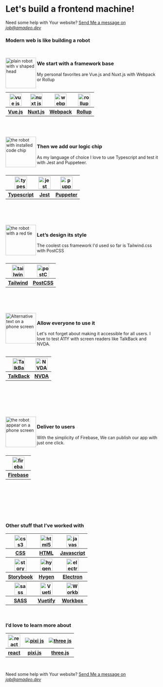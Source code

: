 <h1 align="left">Let's build a frontend machine!</h1>
<p>Need some help with Your website? <a href="mailto:job@amadeo.dev">Send Me a message on <em>job@amadeo.dev</em></a></p>
<h3>Modern web is like building a robot</h3>
<br />
<p>
 <img align="left" src="https://res.cloudinary.com/amadeusz/image/upload/v1610632844/github%20profile/framework_zmyrsv.svg" alt="plain robot with v shaped head" width="100" />
 <h3 align="left">We start with a framework base</h3>
 My personal favorites are Vue.js and Nuxt.js with Webpack or Rollup
 <br />
 <br />
 <table>
  <tr>
   <th>
    <a href="https://vuejs.org/">
     <img src="https://res.cloudinary.com/amadeusz/image/upload/f_auto,t_g_icon/v1610637824/github%20profile/icons/vue_ruwkaz.png" alt="vue js" height="40" align="center" />
    </a>
   </th>
   <th>
    <a href="https://nuxtjs.org/">
     <img src="https://res.cloudinary.com/amadeusz/image/upload/f_auto,t_g_icon/v1610638030/github%20profile/icons/nuxt_dw1jcb.png" alt="nuxt js" height="40" align="center" />
    </a>
   </th>
   <th>
    <a href="https://webpack.js.org/">
     <img src="https://res.cloudinary.com/amadeusz/image/upload/f_auto,t_g_icon/v1610637991/github%20profile/icons/webpack_n5vvzd.png" alt="webpack" height="40" align="center" />
    </a>
   </th>
    <th>
    <a href="http://rollupjs.org/">
     <img src="https://res.cloudinary.com/amadeusz/image/upload/f_auto,t_g_icon/v1610640920/github%20profile/icons/rollup_transparent_dok0zo.png" alt="rollup" height="40" align="center" />
    </a>
   </th>
  </tr>
  <tr>
   <th>
    <a href="https://vuejs.org/">
      Vue.js
    </a>
   </th>
    <th>
    <a href="https://nuxtjs.org/">
      Nuxt.js
    </a>
   </th>
    <th>
    <a href="https://webpack.js.org/">
      Webpack
    </a>
   </th>
    <th>
    <a href="http://rollupjs.org/">
      Rollup
    </a>
   </th>
  </tr>
 </table>
 <br />
 <br />
 <br />
 <img align="left" src="https://res.cloudinary.com/amadeusz/image/upload/v1610632844/github%20profile/code_fr2tmh.svg" alt="the robot with installed code chip" width="100" />
 <h3 align="left">Then we add our logic chip</h3>
As my language of choice I love to use Typescript and test it with Jest and Puppeteer.
 <br />
 <br />
 <table>
  <tr>
   <th>
    <a href="https://www.typescriptlang.org/">
     <img src="https://res.cloudinary.com/amadeusz/image/upload/f_auto,t_g_icon/v1610637922/github%20profile/icons/typescript_ri2hee.png" alt="typescript" height="40" align="center" />
    </a>
   </th>
   <th>
    <a href="https://jestjs.io/">
     <img src="https://res.cloudinary.com/amadeusz/image/upload/f_auto,t_g_icon/v1610638238/github%20profile/icons/jest.svg" alt="jest" height="40" align="center" />
    </a>
   </th>
   <th>
    <a href="https://pptr.dev/">
     <img src="https://res.cloudinary.com/amadeusz/image/upload/f_auto,t_g_icon/v1610638231/github%20profile/icons/puppeteer.png" alt="puppeter" height="40" align="center" />
    </a>
   </th>
  </tr>
  <tr>
   <th>
    <a href="https://www.typescriptlang.org/">
      Typescript
    </a>
   </th>
    <th>
    <a href="https://jestjs.io/">
      Jest
    </a>
   </th>
    <th>
    <a href="https://pptr.dev/">
      Puppeter
    </a>
   </th>
  </tr>
 </table>
 <br />
 <br />
 <br />
 <br />
 <img align="left" src="https://res.cloudinary.com/amadeusz/image/upload/v1610632844/github%20profile/style_bfqiem.svg" alt="the robot with a red tie" width="100" />
 <h3 align="left">Let’s design its style</h3>
 The coolest css framework I'd used so far is Tailwind.css with PostCSS
 <br />
 <br />
 <table>
  <tr>
   <th>
    <a href="https://tailwindcss.com/">
     <img src="https://res.cloudinary.com/amadeusz/image/upload/f_auto,t_g_icon/v1610638412/github%20profile/icons/tailwindcss-icon_sadfo6.svg" alt="tailwind" height="40" align="center" /></a>
   </th>
   <th>
    <a href="https://postcss.org/">
     <img src="https://res.cloudinary.com/amadeusz/image/upload/f_auto,t_g_icon/v1610638432/github%20profile/icons/postcss-icon_b0mhna.svg" alt="postCSS" height="40" align="center" />
    </a>
   </th>
  </tr>
  <tr>
   <th>
    <a href="https://tailwindcss.com/">
      Tailwind
    </a>
   </th>
    <th>
    <a href="https://postcss.org/">
      PostCSS
    </a>
   </th>
  </tr>
 </table>
 <br />
 <br />
 <br />
 <br />
  <img align="left" src="https://res.cloudinary.com/amadeusz/image/upload/c_scale,f_auto,w_100/v1610629867/github%20profile/A11Y_dbvnmk.svg" alt="Alternative text on a phone screen" width="100" />
 <h3 align="left">Allow everyone to use it</h3>
 Let's not forget about making it accessible for all users. I love to test A11Y with screen readers like TalkBack and NVDA.
 <br />
 <br />
 <table>
  <tr>
   <th>
    <a href="https://support.google.com/accessibility/android/answer/6006564">
     <img src="https://res.cloudinary.com/amadeusz/image/upload/f_auto,t_g_icon/v1610638459/github%20profile/icons/Android-Accessibility-Suite_hdb8yv.png" alt="TalkBack" height="40" align="center" />
    </a>
   </th>
   <th>
    <a href="https://www.nvaccess.org/">
     <img src="https://res.cloudinary.com/amadeusz/image/upload/f_auto,t_g_icon/v1610638459/github%20profile/icons/nvda_mtj8wp.png" alt="NVDA" height="40" align="center" />
    </a>
   </th>
  </tr>
  <tr>
   <th>
    <a href="https://support.google.com/accessibility/android/answer/6006564">
      TalkBack
    </a>
   </th>
    <th>
    <a href="https://www.nvaccess.org/">
      NVDA
    </a>
   </th>
  </tr>
 </table>
 <br />
 <br />
 <br />
 <br />
 <br />
 <br />
 <img align="left" src="https://res.cloudinary.com/amadeusz/image/upload/c_scale,f_auto,w_100/v1610629867/github%20profile/publish_jepeff.gif" alt="the robot appear on a phone screen" width="100" />
 <h3 align="left">Deliver to users</h3>
 With the simplicity of Firebase, We can publish our app with just one click.
 <br />
 <br />
 <table>
  <tr>
   <th>
    <a href="https://firebase.google.com/">
     <img src="https://res.cloudinary.com/amadeusz/image/upload/f_auto,t_g_icon/v1610638459/github%20profile/icons/firebase-icon_a9swhh.svg" alt="firebase" height="40" align="center" />
    </a>
   </th>
  </tr>
   <tr>
   <th>
    <a href="https://firebase.google.com/">
      Firebase
    </a>
   </th>
  </tr>
 </table>
 <br />
 <br />
 <br />
 <br />
 <br />
 <br />
 <h3>Other stuff that I’ve worked with</h3>
 <table>
  <tr>
   <th>
    <a href="https://github.com/topics/css">
     <img src="https://res.cloudinary.com/amadeusz/image/upload/f_auto,t_g_icon/v1610637953/github%20profile/icons/css_xxo3rm.png" alt="css3" height="40" align="center" />
    </a>
   </th>
   <th>
    <a href="https://github.com/topics/html">
     <img src="https://res.cloudinary.com/amadeusz/image/upload/f_auto,t_g_icon/v1610637876/github%20profile/icons/html_wwcvie.png" alt="html5" height="40" align="center" />
    </a>
   </th>
   <th>
    <a href="https://github.com/topics/javascript">
     <img src="https://res.cloudinary.com/amadeusz/image/upload/f_auto,t_g_icon/v1610637895/github%20profile/icons/javascript_cxzlbu.png" alt="javascript" height="40" align="center" />
    </a>
   </th>
  </tr>
   <tr>
   <th>
    <a href="https://github.com/topics/css">
      CSS
    </a>
   </th>
    <th>
    <a href="https://github.com/topics/html">
      HTML
    </a>
   </th>
    <th>
    <a href="https://github.com/topics/javascript">
      Javascript
    </a>
   </th>
  </tr>
  <tr>
   <th>
    <a href="https://storybook.js.org/">
     <img src="https://res.cloudinary.com/amadeusz/image/upload/f_auto,t_g_icon/v1610638486/github%20profile/icons/storybook_cziyvc.png" alt="storybook" height="40" align="center" />
    </a>
   </th>
    <th>
    <a href="http://www.hygen.io/">
     <img src="https://res.cloudinary.com/amadeusz/image/upload/f_auto,t_g_icon/v1610638513/github%20profile/icons/hygen.png" alt="hygen" height="40" align="center" />
    </a>
   </th>
   <th>
    <a href="https://www.electronjs.org/">
     <img src="https://res.cloudinary.com/amadeusz/image/upload/f_auto,t_g_icon/v1610640969/github%20profile/icons/electronjs-icon_ykzml9.svg" alt="electron" height="40" align="center" />
    </a>
   </th>
   </tr>
   <tr>
   <th>
    <a href="https://storybook.js.org/">
      Storybook
    </a>
   </th>
    <th>
    <a href="http://www.hygen.io/">
      Hygen
    </a>
   </th>
    <th>
    <a href="https://www.electronjs.org/">
      Electron
    </a>
   </th>
  </tr>
   <tr>
   <th>
    <a href="https://sass-lang.com/">
     <img src="https://res.cloudinary.com/amadeusz/image/upload/f_auto,t_g_icon/v1610641710/github%20profile/icons/sass_plf88b.png" alt="sass" height="40" align="center" />
    </a>
   </th>
   <th>
    <a href="https://vuetifyjs.com/">
     <img src="https://res.cloudinary.com/amadeusz/image/upload/f_auto,t_g_icon/v1610640875/github%20profile/icons/vuetify_hryj8j.svg" alt="Vuetify" height="40" align="center" />
    </a>
   </th>
    <th>
    <a href="https://developers.google.com/web/tools/workbox">
     <img src="https://res.cloudinary.com/amadeusz/image/upload/f_auto,t_g_icon/v1610640875/github%20profile/icons/workbox_latk1f.png" alt="Workbox" height="40" align="center" />
    </a>
   </th>
  </tr>
   <tr>
   <th>
    <a href="https://sass-lang.com/">
      SASS
    </a>
   </th>
    <th>
    <a href="https://vuetifyjs.com/">
      Vuetify
    </a>
   </th>
    <th>
    <a href="https://developers.google.com/web/tools/workbox">
      Workbox
    </a>
   </th>
  </tr>
 </table>
 <br />
 <h3>I’d love to learn more about</h3>
 <table>
  <tr>
   <th>
    <a href="https://reactjs.org/">
     <img src="https://res.cloudinary.com/amadeusz/image/upload/f_auto,t_g_icon/v1610640897/github%20profile/icons/reactjs-icon_cyabgt.svg" alt="react" height="40" align="center" />
    </a>
   </th>
    <th>
    <a href="https://www.pixijs.com/">
    <img src="https://res.cloudinary.com/amadeusz/image/upload/f_auto,t_g_icon/v1610640944/github%20profile/icons/pixijs-v5-logo-1_bzxgev.png" alt="pixi js" align="center" />
    </a>
   </th>
  <th>
    <a href="https://threejs.org/">
    <img src="https://res.cloudinary.com/amadeusz/image/upload/f_auto,t_g_icon/v1610640944/github%20profile/icons/threejs_ke1gpu" alt="three js" align="center" />
    </a>
   </th>
  </tr>
  </tr>
   <tr>
   <th>
    <a href="https://reactjs.org/">
      react
    </a>
   </th>
    <th>
    <a href="https://www.pixijs.com/">
      pixi.js
    </a>
   </th>
    <th>
    <a href="https://threejs.org/">
      three.js
    </a>
   </th>
  </tr>
 </table>
 <br />
 <p>Need some help with Your website? <a href="mailto:job@amadeo.dev">Send Me a message on <em>job@amadeo.dev</em></a></p>
  <br />
</p>
